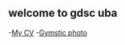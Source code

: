 ## welcome to gdsc uba 
-[My CV](https://www.letech-cg.com/CV)
-[Gymstic photo](https://www.google.com/imgres?imgurl=https%3A%2F%2Fimg.olympicchannel.com%2Fimages%2Fimage%2Fprivate%2Ft_16-9_1920%2Fprimary%2Fozdvn6ytshokds8a8dau&imgrefurl=https%3A%2F%2Folympics.com%2Fen%2Fnews%2Frhythmic-and-artistic-gymnastics-explained&tbnid=nMFJTkPs1pFB8M&vet=12ahUKEwign5jIx833AhVpgc4BHVzpCCEQMygGegUIARDhAQ..i&docid=GYHd1QShFFHVpM&w=1920&h=1080&q=gymnastics&client=ubuntu&ved=2ahUKEwign5jIx833AhVpgc4BHVzpCCEQMygGegUIARDhAQ)
